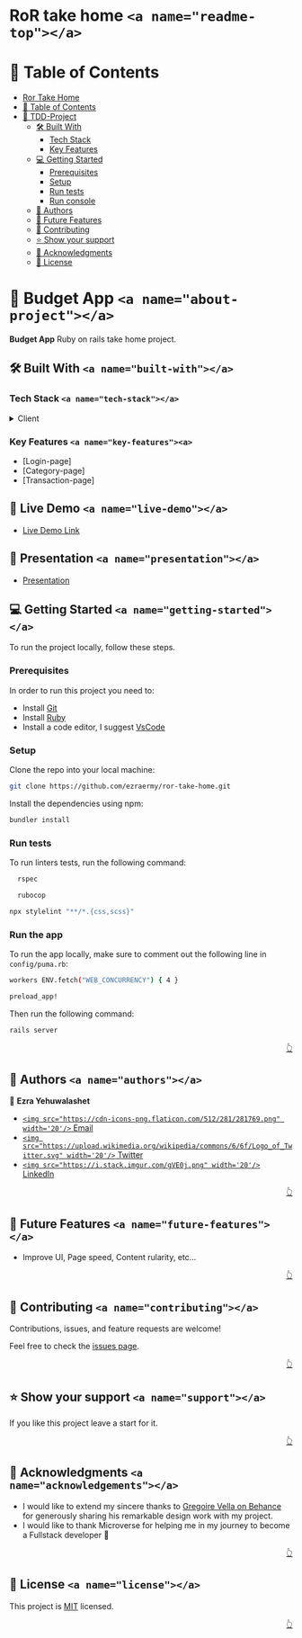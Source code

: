 # RoR take home `<a name="readme-top"></a>`

<!-- TABLE OF CONTENTS -->

# 📗 Table of Contents

- [Ror Take Home](#tdd-project)
- [📗 Table of Contents](#-table-of-contents)
- [📖 TDD-Project ](#-tdd-project-)
  - [🛠 Built With ](#-built-with-)
    - [Tech Stack ](#tech-stack-)
    - [Key Features ](#key-features-)
  - [💻 Getting Started ](#-getting-started-)
    - [Prerequisites](#prerequisites)
    - [Setup](#setup)
    - [Run tests](#run-tests)
    - [Run console](#run-console)
  - [👥 Authors ](#-authors-)
  - [🔭 Future Features ](#-future-features-)
  - [🤝 Contributing ](#-contributing-)
  - [⭐️ Show your support ](#️-show-your-support-)
  - [🙏 Acknowledgments ](#-acknowledgments-)
  - [📝 License ](#-license-)

<!-- PROJECT DESCRIPTION -->

# 📖 Budget App `<a name="about-project"></a>`

**Budget App** Ruby on rails take home project.

## 🛠 Built With `<a name="built-with"></a>`

### Tech Stack `<a name="tech-stack"></a>`

<details>
  <summary>Client</summary>
  <ul>
   <li>Rails</li>
  </ul>
</details>

### Key Features `<a name="key-features"><a>`

- [Login-page]
- [Category-page]
- [Transaction-page]

<!-- LIVE DEMO -->

## 🚀 Live Demo `<a name="live-demo"></a>`

- [Live Demo Link](https://rails-budget-app-sxs1.onrender.com)

<!-- PRESENTATION -->

## 🚀 Presentation `<a name="presentation"></a>`

- [Presentation](https://www.loom.com/share/3866af0f04bf4e5987432139eb638ebe?sid=c504cbe3-09d3-47cb-b70f-84789b05633a)

<!-- Getting Started -->

## 💻 Getting Started `<a name="getting-started"></a>`

To run the project locally, follow these steps.

### Prerequisites

In order to run this project you need to:

- Install [Git](https://git-scm.com/)
- Install [Ruby](https://www.ruby-lang.org/en/)
- Install a code editor, I suggest [VsCode](https://code.visualstudio.com/)

### Setup

Clone the repo into your local machine:

```bash
git clone https://github.com/ezraermy/ror-take-home.git
```

Install the dependencies using npm:

```bash
bundler install
```

### Run tests

To run linters tests, run the following command:

```bash
  rspec
```

```bash
  rubocop
```

```bash
npx stylelint "**/*.{css,scss}"
```

### Run the app

To run the app locally, make sure to comment out the following line in `config/puma.rb`:

```bash
workers ENV.fetch("WEB_CONCURRENCY") { 4 }

preload_app!
```

Then run the following command:

```bash
rails server
```

<p align="right"><a href="#readme-top">👆</a></p>

<!-- AUTHORS -->

## 👥 Authors `<a name="authors"></a>`

👤 **Ezra Yehuwalashet**

- [`<img src="https://cdn-icons-png.flaticon.com/512/281/281769.png" width='20'/>` Email](mailto:ezraermy@gmail.com)
- [`<img src="https://upload.wikimedia.org/wikipedia/commons/6/6f/Logo_of_Twitter.svg" width='20'/>` Twitter](https://twitter.com/ezraermy)
- [`<img src="https://i.stack.imgur.com/gVE0j.png" width='20'/>` LinkedIn](https://www.linkedin.com/in/ezra-yehuwalashet/)

<p align="right"><a href="#readme-top">👆</a></p>

<!-- FUTURE FEATURES -->

## 🔭 Future Features `<a name="future-features"></a>`

- Improve UI, Page speed, Content rularity, etc...

<p align="right"><a href="#readme-top">👆</a></p>

<!-- Contributing -->

## 🤝 Contributing `<a name="contributing"></a>`

Contributions, issues, and feature requests are welcome!

Feel free to check the [issues page](../../issues/).

<p align="right"><a href="#readme-top">👆</a></p>

<!-- Show your support -->

## ⭐️ Show your support `<a name="support"></a>`

If you like this project leave a start for it.

<p align="right"><a href="#readme-top">👆</a></p>

<!-- ACKNOWLEDGEMENTS -->

## 🙏 Acknowledgments `<a name="acknowledgements"></a>`

- I would like to extend my sincere thanks to [Gregoire Vella on Behance](https://www.behance.net/gregoirevella) for generously sharing his remarkable design work with my project.
- I would like to thank Microverse for helping me in my journey to become a Fullstack developer 🌹

<p align="right"><a href="#readme-top">👆</a></p>

<!-- LICENSE -->

## 📝 License `<a name="license"></a>`

This project is [MIT](./LICENSE) licensed.

<p align="right"><a href="#readme-top">👆</a></p>
